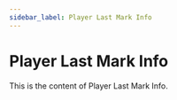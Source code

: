 ```yaml
---
sidebar_label: Player Last Mark Info
---
```


# Player Last Mark Info

This is the content of Player Last Mark Info.
